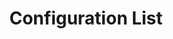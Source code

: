 ---
title: Configuration List
weight: 12
Description: All Clever Cloud advanced features and tools
tags:
- cli
- add-ons
- api
- environment variables
keywords:
- list
- authentication

aliases:
- /doc/quickstart
type: "docs"
comments: false

---